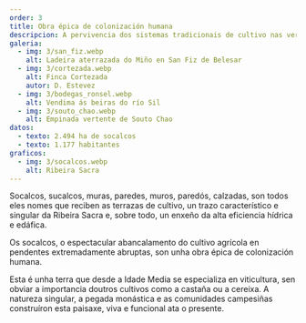```yaml
---
order: 3
title: Obra épica de colonización humana
descripcion: A pervivencia dos sistemas tradicionais de cultivo nas vertentes escarpadas dos canóns fluviais sustentada en técnicas milenarias.
galeria:
  - img: 3/san_fiz.webp
    alt: Ladeira aterrazada do Miño en San Fiz de Belesar
  - img: 3/cortezada.webp
    alt: Finca Cortezada
    autor: D. Estevez
  - img: 3/bodegas_ronsel.webp
    alt: Vendima ás beiras do río Sil
  - img: 3/souto_chao.webp
    alt: Empinada vertente de Souto Chao
datos:
  - texto: 2.494 ha de socalcos
  - texto: 1.177 habitantes
graficos:
  - img: 3/socalcos.webp
    alt: Ribeira Sacra
---
```


Socalcos, sucalcos, muras, paredes, muros, paredós, calzadas, son todos eles nomes que reciben as terrazas de cultivo, un trazo característico e singular da Ribeira Sacra e, sobre todo, un enxeño da alta eficiencia hídrica e edáfica.

Os socalcos, o espectacular abancalamento do cultivo agrícola en pendentes extremadamente abruptas, son unha obra épica de colonización humana.

Esta é unha terra que desde a Idade Media se especializa en viticultura, sen obviar a importancia doutros cultivos como a castaña ou a cereixa. A natureza singular, a pegada monástica e as comunidades campesiñas construíron esta paisaxe, viva e funcional ata o presente.
